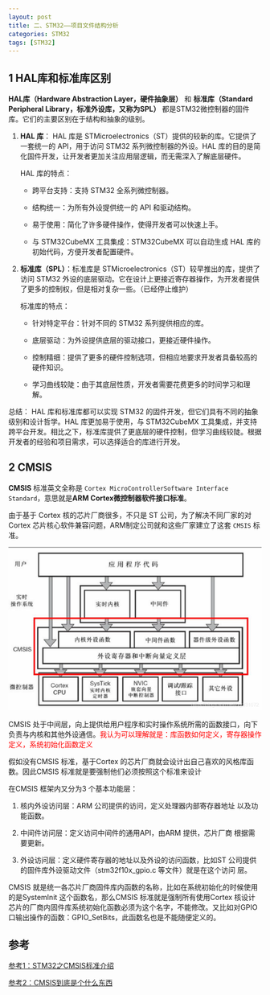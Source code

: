 ```yaml
---
layout: post
title: 二、STM32——项目文件结构分析
categories: STM32
tags: [STM32]
---
```


## 1 HAL库和标准库区别

**HAL库（Hardware Abstraction Layer，硬件抽象层）** 和 **标准库（Standard Peripheral Library，标准外设库，又称为SPL）** 都是STM32微控制器的固件库。它们的主要区别在于结构和抽象的级别。

1. **HAL 库**： HAL 库是 STMicroelectronics（ST）提供的较新的库。它提供了一套统一的 API，用于访问 STM32 系列微控制器的外设。HAL 库的目的是简化固件开发，让开发者更加关注应用层逻辑，而无需深入了解底层硬件。

    HAL 库的特点：

   - 跨平台支持：支持 STM32 全系列微控制器。

   - 结构统一：为所有外设提供统一的 API 和驱动结构。

   - 易于使用：简化了许多硬件操作，使得开发者可以快速上手。

   - 与 STM32CubeMX 工具集成：STM32CubeMX 可以自动生成 HAL 库的初始代码，方便开发者配置硬件。

2. **标准库（SPL）**：标准库是 STMicroelectronics（ST）较早推出的库，提供了访问 STM32 外设的底层驱动。它在设计上更接近寄存器操作，为开发者提供了更多的控制权，但是相对复杂一些。（已经停止维护）

    标准库的特点：

    - 针对特定平台：针对不同的 STM32 系列提供相应的库。

    - 底层驱动：为外设提供底层的驱动接口，更接近硬件操作。

    - 控制精细：提供了更多的硬件控制选项，但相应地要求开发者具备较高的硬件知识。

    - 学习曲线较陡：由于其底层性质，开发者需要花费更多的时间学习和理解。


总结： HAL 库和标准库都可以实现 STM32 的固件开发，但它们具有不同的抽象级别和设计哲学。HAL 库更加易于使用，与 STM32CubeMX 工具集成，并支持跨平台开发。相比之下，标准库提供了更底层的硬件控制，但学习曲线较陡。根据开发者的经验和项目需求，可以选择适合的库进行开发。

## 2 CMSIS

**CMSIS** 标准英文全称是 `Cortex MicroControllerSoftware Interface Standard`，意思就是**ARM Cortex微控制器软件接口标准**。

由于基于 Cortex 核的芯片厂商很多，不只是 ST 公司，为了解决不同厂家的对 Cortex 芯片核心软件兼容问题，ARM制定公司就和这些厂家建立了这套 `CMSIS` 标准。

![alt text](/assets/ST/02_Project_Directory/image/image.png)

CMSIS 处于中间层，向上提供给用户程序和实时操作系统所需的函数接口，向下负责与内核和其他外设通信。<font color="red">我认为可以理解就是：库函数如何定义，寄存器操作定义，系统初始化函数定义</font>

假如没有CMSIS 标准，基于Cortex 的芯片厂商就会设计出自己喜欢的风格库函数。因此CMSIS 标准就是要强制他们必须按照这个标准来设计

在CMSIS 框架内又分为3 个基本功能层：

1. 核内外设访问层：ARM 公司提供的访问，定义处理器内部寄存器地址
以及功能函数。

1. 中间件访问层：定义访问中间件的通用API，由ARM 提供，芯片厂商
根据需要更新。

1. 外设访问层：定义硬件寄存器的地址以及外设的访问函数，比如ST
公司提供的固件库外设驱动文件（stm32f10x_gpio.c 等文件）就是在这个访问
层。

CMSIS 就是统一各芯片厂商固件库内函数的名称，比如在系统初始化的时候使用的是SystemInit 这个函数名，那么CMSIS 标准就是强制所有使用Cortex 核设计芯片的厂商内固件库系统初始化函数必须为这个名字，不能修改。又比如对GPIO 口输出操作的函数：GPIO_SetBits，此函数名也是不能随便定义的。

## 参考

[参考1：STM32之CMSIS标准介绍](https://blog.csdn.net/zxy131072/article/details/104766600/)

[参考2：CMSIS到底是个什么东西](https://blog.csdn.net/m0_54929728/article/details/128695058)
